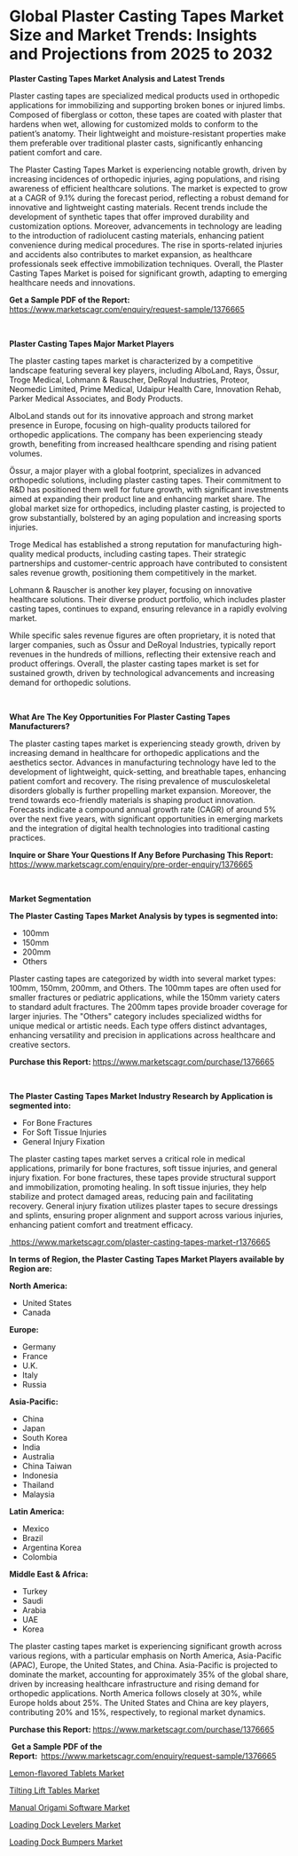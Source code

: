 <p><h1>Global Plaster Casting Tapes Market Size and Market Trends: Insights and Projections from 2025 to 2032</h1></p><p><strong>Plaster Casting Tapes Market Analysis and Latest Trends</strong></p>
<p><p>Plaster casting tapes are specialized medical products used in orthopedic applications for immobilizing and supporting broken bones or injured limbs. Composed of fiberglass or cotton, these tapes are coated with plaster that hardens when wet, allowing for customized molds to conform to the patient’s anatomy. Their lightweight and moisture-resistant properties make them preferable over traditional plaster casts, significantly enhancing patient comfort and care.</p><p>The Plaster Casting Tapes Market is experiencing notable growth, driven by increasing incidences of orthopedic injuries, aging populations, and rising awareness of efficient healthcare solutions. The market is expected to grow at a CAGR of 9.1% during the forecast period, reflecting a robust demand for innovative and lightweight casting materials. Recent trends include the development of synthetic tapes that offer improved durability and customization options. Moreover, advancements in technology are leading to the introduction of radiolucent casting materials, enhancing patient convenience during medical procedures. The rise in sports-related injuries and accidents also contributes to market expansion, as healthcare professionals seek effective immobilization techniques. Overall, the Plaster Casting Tapes Market is poised for significant growth, adapting to emerging healthcare needs and innovations.</p></p>
<p><strong>Get a Sample PDF of the Report:&nbsp;</strong> <a href="https://www.marketscagr.com/enquiry/request-sample/1376665?utm_campaign=2660&utm_medium=2&utm_source=Github&utm_content=ia&utm_term=28032025&utm_id=plaster-casting-tapes">https://www.marketscagr.com/enquiry/request-sample/1376665</a></p>
<p>&nbsp;</p>
<p><strong>Plaster Casting Tapes Major Market Players</strong></p>
<p><p>The plaster casting tapes market is characterized by a competitive landscape featuring several key players, including AlboLand, Rays, Össur, Troge Medical, Lohmann & Rauscher, DeRoyal Industries, Proteor, Neomedic Limited, Prime Medical, Udaipur Health Care, Innovation Rehab, Parker Medical Associates, and Body Products. </p><p>AlboLand stands out for its innovative approach and strong market presence in Europe, focusing on high-quality products tailored for orthopedic applications. The company has been experiencing steady growth, benefiting from increased healthcare spending and rising patient volumes. </p><p>Össur, a major player with a global footprint, specializes in advanced orthopedic solutions, including plaster casting tapes. Their commitment to R&D has positioned them well for future growth, with significant investments aimed at expanding their product line and enhancing market share. The global market size for orthopedics, including plaster casting, is projected to grow substantially, bolstered by an aging population and increasing sports injuries.</p><p>Troge Medical has established a strong reputation for manufacturing high-quality medical products, including casting tapes. Their strategic partnerships and customer-centric approach have contributed to consistent sales revenue growth, positioning them competitively in the market.</p><p>Lohmann & Rauscher is another key player, focusing on innovative healthcare solutions. Their diverse product portfolio, which includes plaster casting tapes, continues to expand, ensuring relevance in a rapidly evolving market.</p><p>While specific sales revenue figures are often proprietary, it is noted that larger companies, such as Össur and DeRoyal Industries, typically report revenues in the hundreds of millions, reflecting their extensive reach and product offerings. Overall, the plaster casting tapes market is set for sustained growth, driven by technological advancements and increasing demand for orthopedic solutions.</p></p>
<p>&nbsp;</p>
<p><strong>What Are The Key Opportunities For Plaster Casting Tapes Manufacturers?</strong></p>
<p><p>The plaster casting tapes market is experiencing steady growth, driven by increasing demand in healthcare for orthopedic applications and the aesthetics sector. Advances in manufacturing technology have led to the development of lightweight, quick-setting, and breathable tapes, enhancing patient comfort and recovery. The rising prevalence of musculoskeletal disorders globally is further propelling market expansion. Moreover, the trend towards eco-friendly materials is shaping product innovation. Forecasts indicate a compound annual growth rate (CAGR) of around 5% over the next five years, with significant opportunities in emerging markets and the integration of digital health technologies into traditional casting practices.</p></p>
<p><strong>Inquire or Share Your Questions If Any Before Purchasing This Report:</strong> <a href="https://www.marketscagr.com/enquiry/pre-order-enquiry/1376665?utm_campaign=2660&utm_medium=2&utm_source=Github&utm_content=ia&utm_term=28032025&utm_id=plaster-casting-tapes">https://www.marketscagr.com/enquiry/pre-order-enquiry/1376665</a></p>
<p>&nbsp;</p>
<p><strong>Market Segmentation</strong></p>
<p><strong>The Plaster Casting Tapes Market Analysis by types is segmented into:</strong></p>
<p><ul><li>100mm</li><li>150mm</li><li>200mm</li><li>Others</li></ul></p>
<p><p>Plaster casting tapes are categorized by width into several market types: 100mm, 150mm, 200mm, and Others. The 100mm tapes are often used for smaller fractures or pediatric applications, while the 150mm variety caters to standard adult fractures. The 200mm tapes provide broader coverage for larger injuries. The "Others" category includes specialized widths for unique medical or artistic needs. Each type offers distinct advantages, enhancing versatility and precision in applications across healthcare and creative sectors.</p></p>
<p><strong>Purchase this Report:&nbsp;</strong><a href="https://www.marketscagr.com/purchase/1376665?utm_campaign=2660&utm_medium=2&utm_source=Github&utm_content=ia&utm_term=28032025&utm_id=plaster-casting-tapes">https://www.marketscagr.com/purchase/1376665</a></p>
<p>&nbsp;</p>
<p><strong>The Plaster Casting Tapes Market Industry Research by Application is segmented into:</strong></p>
<p><ul><li>For Bone Fractures</li><li>For Soft Tissue Injuries</li><li>General Injury Fixation</li></ul></p>
<p><p>The plaster casting tapes market serves a critical role in medical applications, primarily for bone fractures, soft tissue injuries, and general injury fixation. For bone fractures, these tapes provide structural support and immobilization, promoting healing. In soft tissue injuries, they help stabilize and protect damaged areas, reducing pain and facilitating recovery. General injury fixation utilizes plaster tapes to secure dressings and splints, ensuring proper alignment and support across various injuries, enhancing patient comfort and treatment efficacy.</p></p>
<p><a href="https://www.marketscagr.com/plaster-casting-tapes-market-r1376665?utm_campaign=2660&utm_medium=2&utm_source=Github&utm_content=ia&utm_term=28032025&utm_id=plaster-casting-tapes">&nbsp;https://www.marketscagr.com/plaster-casting-tapes-market-r1376665</a></p>
<p><strong>In terms of Region, the Plaster Casting Tapes Market Players available by Region are:</strong></p>
<p>
    <p> <strong> North America: </strong>
        <ul>
            <li>United States</li>
            <li>Canada</li>
        </ul>
        </p> 
    <p> <strong> Europe: </strong>
        <ul>
            <li>Germany</li>
            <li>France</li>
            <li>U.K.</li>
            <li>Italy</li>
            <li>Russia</li>
        </ul>
        </p> 
    <p> <strong> Asia-Pacific: </strong>
        <ul>
            <li>China</li>
            <li>Japan</li>
            <li>South Korea</li>
            <li>India</li>
            <li>Australia</li>
            <li>China Taiwan</li>
            <li>Indonesia</li>
            <li>Thailand</li>
            <li>Malaysia</li>
        </ul>
        </p> 
    <p> <strong> Latin America: </strong>
        <ul>
            <li>Mexico</li>
            <li>Brazil</li>
            <li>Argentina Korea</li>
            <li>Colombia</li>
        </ul>
        </p> 
    <p> <strong> Middle East & Africa: </strong>
        <ul>
            <li>Turkey</li>
            <li>Saudi</li>
            <li>Arabia</li>
            <li>UAE</li>
            <li>Korea</li>
        </ul>
    </p>
    </p>
<p><p>The plaster casting tapes market is experiencing significant growth across various regions, with a particular emphasis on North America, Asia-Pacific (APAC), Europe, the United States, and China. Asia-Pacific is projected to dominate the market, accounting for approximately 35% of the global share, driven by increasing healthcare infrastructure and rising demand for orthopedic applications. North America follows closely at 30%, while Europe holds about 25%. The United States and China are key players, contributing 20% and 15%, respectively, to regional market dynamics.</p></p>
<p><strong>Purchase this Report: </strong><a href="https://www.marketscagr.com/purchase/1376665?utm_campaign=2660&utm_medium=2&utm_source=Github&utm_content=ia&utm_term=28032025&utm_id=plaster-casting-tapes">https://www.marketscagr.com/purchase/1376665</a></p>
<p>&nbsp;<strong>Get a Sample PDF of the Report:&nbsp;&nbsp;</strong><a href="https://www.marketscagr.com/enquiry/request-sample/1376665?utm_campaign=2660&utm_medium=2&utm_source=Github&utm_content=ia&utm_term=28032025&utm_id=plaster-casting-tapes">https://www.marketscagr.com/enquiry/request-sample/1376665</a></p>
<p><strong></strong></p>
<p><p><a href="https://github.com/stillsfloria19981/Market-Research-Report-List-1/blob/main/lemon-flavored-tablets-market.md?utm_campaign=2660&utm_medium=2&utm_source=Github&utm_content=ia&utm_term=28032025&utm_id=plaster-casting-tapes">Lemon-flavored Tablets Market</a></p><p><a href="https://www.linkedin.com/pulse/global-tilting-lift-tables-market-pulse-trends-growth-analysis-2azmf?utm_campaign=2660&utm_medium=2&utm_source=Github&utm_content=ia&utm_term=28032025&utm_id=plaster-casting-tapes">Tilting Lift Tables Market</a></p><p><a href="https://github.com/gukenneth26571/Market-Research-Report-List-1/blob/main/manual-origami-software-market.md?utm_campaign=2660&utm_medium=2&utm_source=Github&utm_content=ia&utm_term=28032025&utm_id=plaster-casting-tapes">Manual Origami Software Market</a></p><p><a href="https://www.linkedin.com/pulse/key-drivers-loading-dock-levelers-market-trends-future-outlook-bvcqf?utm_campaign=2660&utm_medium=2&utm_source=Github&utm_content=ia&utm_term=28032025&utm_id=plaster-casting-tapes">Loading Dock Levelers Market</a></p><p><a href="https://www.linkedin.com/pulse/detailed-examination-loading-dock-bumpers-market-size-share-dl6jf?utm_campaign=2660&utm_medium=2&utm_source=Github&utm_content=ia&utm_term=28032025&utm_id=plaster-casting-tapes">Loading Dock Bumpers Market</a></p></p>